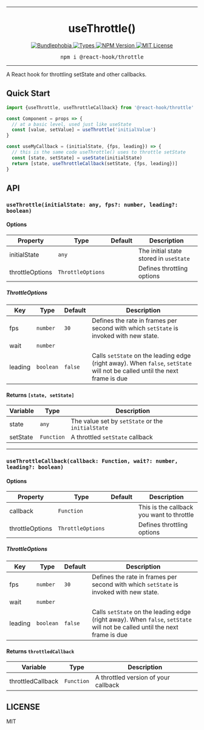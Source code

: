 <hr>
<div align="center">
  <h1 align="center">
    useThrottle()
  </h1>
</div>

<p align="center">
  <a href="https://bundlephobia.com/result?p=@react-hook/throttle">
    <img alt="Bundlephobia" src="https://img.shields.io/bundlephobia/minzip/@react-hook/throttle?style=for-the-badge&labelColor=24292e">
  </a>
  <a aria-label="Types" href="https://www.npmjs.com/package/@react-hook/throttle">
    <img alt="Types" src="https://img.shields.io/npm/types/@react-hook/throttle?style=for-the-badge&labelColor=24292e">
  </a>
  <a aria-label="NPM version" href="https://www.npmjs.com/package/@react-hook/throttle">
    <img alt="NPM Version" src="https://img.shields.io/npm/v/@react-hook/throttle?style=for-the-badge&labelColor=24292e">
  </a>
  <a aria-label="License" href="https://jaredlunde.mit-license.org/">
    <img alt="MIT License" src="https://img.shields.io/npm/l/@react-hook/throttle?style=for-the-badge&labelColor=24292e">
  </a>
</p>

<pre align="center">npm i @react-hook/throttle</pre>
<hr>

A React hook for throttling setState and other callbacks.

## Quick Start

```jsx harmony
import {useThrottle, useThrottleCallback} from '@react-hook/throttle'

const Component = props => {
  // at a basic level, used just like useState
  const [value, setValue] = useThrottle('initialValue')
}

const useMyCallback = (initialState, {fps, leading}) => {
  // this is the same code useThrottle() uses to throttle setState
  const [state, setState] = useState(initialState)
  return [state, useThrottleCallback(setState, {fps, leading})]
}
```

## API

### `useThrottle(initialState: any, fps?: number, leading?: boolean)`

#### Options

| Property        | Type              | Default | Description                            |
| --------------- | ----------------- | ------- | -------------------------------------- |
| initialState    | `any`             |         | The initial state stored in `useState` |
| throttleOptions | `ThrottleOptions` |         | Defines throttling options             |

##### ThrottleOptions

| Key     | Type      | Default | Description                                                                                                                |
| ------- | --------- | ------- | -------------------------------------------------------------------------------------------------------------------------- |
| fps     | `number`  | `30`    | Defines the rate in frames per second with which `setState` is invoked with new state.                                     |
| wait    | `number`  |         |                                                                                                                            |
| leading | `boolean` | `false` | Calls `setState` on the leading edge (right away). When `false`, `setState` will not be called until the next frame is due |

#### Returns `[state, setState]`

| Variable | Type       | Description                                       |
| -------- | ---------- | ------------------------------------------------- |
| state    | `any`      | The value set by `setState` or the `initialState` |
| setState | `Function` | A throttled `setState` callback                   |

---

### `useThrottleCallback(callback: Function, wait?: number, leading?: boolean)`

#### Options

| Property        | Type              | Default | Description                               |
| --------------- | ----------------- | ------- | ----------------------------------------- |
| callback        | `Function`        |         | This is the callback you want to throttle |
| throttleOptions | `ThrottleOptions` |         | Defines throttling options                |

##### ThrottleOptions

| Key     | Type      | Default | Description                                                                                                                |
| ------- | --------- | ------- | -------------------------------------------------------------------------------------------------------------------------- |
| fps     | `number`  | `30`    | Defines the rate in frames per second with which `setState` is invoked with new state.                                     |
| wait    | `number`  |         |                                                                                                                            |
| leading | `boolean` | `false` | Calls `setState` on the leading edge (right away). When `false`, `setState` will not be called until the next frame is due |

#### Returns `throttledCallback`

| Variable          | Type       | Description                          |
| ----------------- | ---------- | ------------------------------------ |
| throttledCallback | `Function` | A throttled version of your callback |

## LICENSE

MIT
